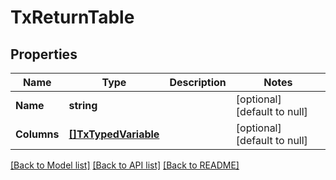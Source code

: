 # TxReturnTable

## Properties
Name | Type | Description | Notes
------------ | ------------- | ------------- | -------------
**Name** | **string** |  | [optional] [default to null]
**Columns** | [**[]TxTypedVariable**](txTypedVariable.md) |  | [optional] [default to null]

[[Back to Model list]](../README.md#documentation-for-models) [[Back to API list]](../README.md#documentation-for-api-endpoints) [[Back to README]](../README.md)

